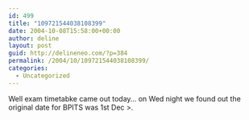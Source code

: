 ```yaml
---
id: 499
title: "109721544038108399"
date: 2004-10-08T15:58:00+00:00
author: deline
layout: post
guid: http://delineneo.com/?p=384
permalink: /2004/10/109721544038108399/
categories:
  - Uncategorized
---
```

Well exam timetabke came out today&#8230; on Wed night we found out the original date for BPITS was 1st Dec >.
